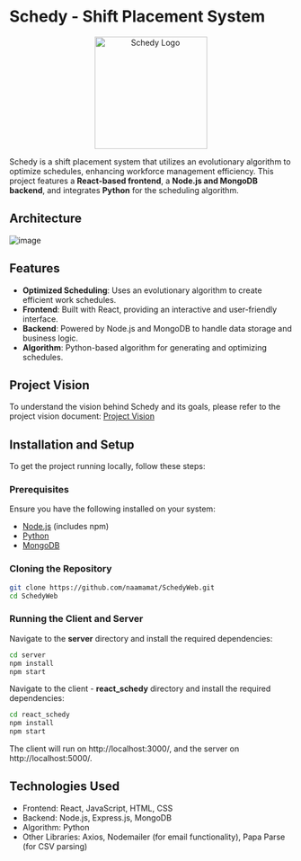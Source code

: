 # Schedy - Shift Placement System

<p align="center">
  <img src="./react_schedy/src/pic/logo-color.png" alt="Schedy Logo" width="200" />
</p>

Schedy is a shift placement system that utilizes an evolutionary algorithm to optimize schedules, enhancing workforce management efficiency. This project features a **React-based frontend**, a **Node.js and MongoDB backend**, and integrates **Python** for the scheduling algorithm.


## Architecture
![image](https://github.com/user-attachments/assets/969cd59a-c4df-407e-938b-fe582ef0f8f9)



## Features

- **Optimized Scheduling**: Uses an evolutionary algorithm to create efficient work schedules.
- **Frontend**: Built with React, providing an interactive and user-friendly interface.
- **Backend**: Powered by Node.js and MongoDB to handle data storage and business logic.
- **Algorithm**: Python-based algorithm for generating and optimizing schedules.

## Project Vision

To understand the vision behind Schedy and its goals, please refer to the project vision document:
[Project Vision](https://drive.google.com/file/d/135qFkFKz77C8uxwkK7GKxngvy6EezSIs/view?usp=sharing)

## Installation and Setup

To get the project running locally, follow these steps:

### Prerequisites

Ensure you have the following installed on your system:

- [Node.js](https://nodejs.org/) (includes npm)
- [Python](https://www.python.org/)
- [MongoDB](https://www.mongodb.com/)

### Cloning the Repository

```bash
git clone https://github.com/naamamat/SchedyWeb.git
cd SchedyWeb
```

### Running the Client and Server

Navigate to the **server** directory and install the required dependencies:

```bash
cd server
npm install
npm start
```

Navigate to the client - **react_schedy** directory and install the required dependencies:

```bash
cd react_schedy
npm install
npm start
```

The client will run on http://localhost:3000/, and the server on http://localhost:5000/.

## Technologies Used
- Frontend: React, JavaScript, HTML, CSS
- Backend: Node.js, Express.js, MongoDB
- Algorithm: Python
- Other Libraries: Axios, Nodemailer (for email functionality), Papa Parse (for CSV parsing)

